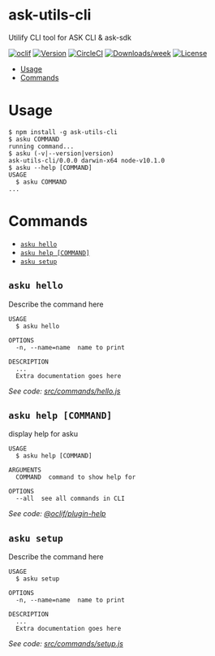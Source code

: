 ask-utils-cli
=============

Utilify CLI tool for ASK CLI &amp; ask-sdk

[![oclif](https://img.shields.io/badge/cli-oclif-brightgreen.svg)](https://oclif.io)
[![Version](https://img.shields.io/npm/v/ask-utils-cli.svg)](https://npmjs.org/package/ask-utils-cli)
[![CircleCI](https://circleci.com/gh/hideokamoto/ask-utils-cli/tree/master.svg?style=shield)](https://circleci.com/gh/hideokamoto/ask-utils-cli/tree/master)
[![Downloads/week](https://img.shields.io/npm/dw/ask-utils-cli.svg)](https://npmjs.org/package/ask-utils-cli)
[![License](https://img.shields.io/npm/l/ask-utils-cli.svg)](https://github.com/hideokamoto/ask-utils-cli/blob/master/package.json)

<!-- toc -->
* [Usage](#usage)
* [Commands](#commands)
<!-- tocstop -->
# Usage
<!-- usage -->
```sh-session
$ npm install -g ask-utils-cli
$ asku COMMAND
running command...
$ asku (-v|--version|version)
ask-utils-cli/0.0.0 darwin-x64 node-v10.1.0
$ asku --help [COMMAND]
USAGE
  $ asku COMMAND
...
```
<!-- usagestop -->
# Commands
<!-- commands -->
* [`asku hello`](#asku-hello)
* [`asku help [COMMAND]`](#asku-help-command)
* [`asku setup`](#asku-setup)

## `asku hello`

Describe the command here

```
USAGE
  $ asku hello

OPTIONS
  -n, --name=name  name to print

DESCRIPTION
  ...
  Extra documentation goes here
```

_See code: [src/commands/hello.js](https://github.com/hideokamoto/ask-utils-cli/blob/v0.0.0/src/commands/hello.js)_

## `asku help [COMMAND]`

display help for asku

```
USAGE
  $ asku help [COMMAND]

ARGUMENTS
  COMMAND  command to show help for

OPTIONS
  --all  see all commands in CLI
```

_See code: [@oclif/plugin-help](https://github.com/oclif/plugin-help/blob/v2.1.0/src/commands/help.ts)_

## `asku setup`

Describe the command here

```
USAGE
  $ asku setup

OPTIONS
  -n, --name=name  name to print

DESCRIPTION
  ...
  Extra documentation goes here
```

_See code: [src/commands/setup.js](https://github.com/hideokamoto/ask-utils-cli/blob/v0.0.0/src/commands/setup.js)_
<!-- commandsstop -->
